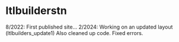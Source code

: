 # ltlbuilderstn
8/2022: First published site...
2/2024: Working on an updated layout (ltlbuilders_update1)
Also cleaned up code. Fixed errors.
